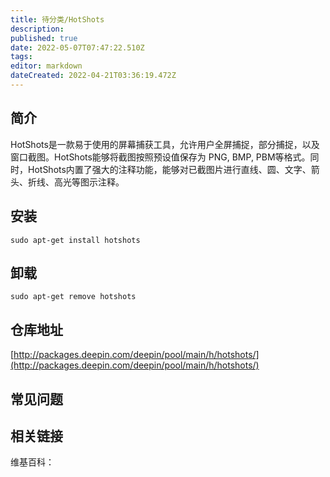 ```yaml
---
title: 待分类/HotShots
description: 
published: true
date: 2022-05-07T07:47:22.510Z
tags: 
editor: markdown
dateCreated: 2022-04-21T03:36:19.472Z
---
```


## 简介

HotShots是一款易于使用的屏幕捕获工具，允许用户全屏捕捉，部分捕捉，以及窗口截图。HotShots能够将截图按照预设值保存为 PNG, BMP, PBM等格式。同时，HotShots内置了强大的注释功能，能够对已截图片进行直线、圆、文字、箭头、折线、高光等图示注释。

## 安装

`sudo apt-get install hotshots`

## 卸载

`sudo apt-get remove hotshots`

## 仓库地址

[http://packages.deepin.com/deepin/pool/main/h/hotshots/](http://packages.deepin.com/deepin/pool/main/h/hotshots/)


## 常见问题


## 相关链接

维基百科：